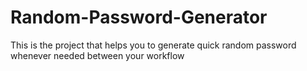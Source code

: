 # Random-Password-Generator
This is the project that helps you to generate quick random password whenever needed between your workflow
